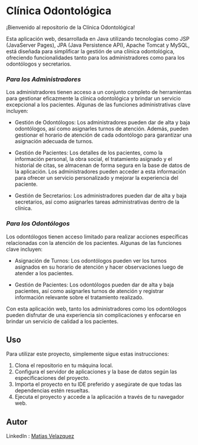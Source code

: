 # Clínica Odontológica

¡Bienvenido al repositorio de la Clínica Odontológica!

Esta aplicación web, desarrollada en Java utilizando tecnologías como JSP (JavaServer Pages), JPA (Java Persistence API), Apache Tomcat y MySQL, está diseñada para simplificar la gestión de una clínica odontológica, ofreciendo funcionalidades tanto para los administradores como para los odontólogos y secretarios.

### ***Para los Administradores***

Los administradores tienen acceso a un conjunto completo de herramientas para gestionar eficazmente la clínica odontológica y brindar un servicio excepcional a los pacientes. Algunas de las funciones administrativas clave incluyen:

- Gestión de Odontólogos: Los administradores pueden dar de alta y baja odontólogos, así como asignarles turnos de atención. Además, pueden gestionar el horario de atención de cada odontólogo para garantizar una asignación adecuada de turnos.

- Gestión de Pacientes: Los detalles de los pacientes, como la información personal, la obra social, el tratamiento asignado y el historial de citas, se almacenan de forma segura en la base de datos de la aplicación. Los administradores pueden acceder a esta información para ofrecer un servicio personalizado y mejorar la experiencia del paciente.

- Gestión de Secretarios: Los administradores pueden dar de alta y baja secretarios, así como asignarles tareas administrativas dentro de la clínica.

### ***Para los Odontólogos***

Los odontólogos tienen acceso limitado para realizar acciones específicas relacionadas con la atención de los pacientes. Algunas de las funciones clave incluyen:

- Asignación de Turnos: Los odontólogos pueden ver los turnos asignados en su horario de atención y hacer observaciones luego de atender a los pacientes.

- Gestión de Pacientes: Los odontólogos pueden dar de alta y baja pacientes, así como asignarles turnos de atención y registrar información relevante sobre el tratamiento realizado.

Con esta aplicación web, tanto los administradores como los odontólogos pueden disfrutar de una experiencia sin complicaciones y enfocarse en brindar un servicio de calidad a los pacientes.

## Uso

Para utilizar este proyecto, simplemente sigue estas instrucciones:

1. Clona el repositorio en tu máquina local.
2. Configura el servidor de aplicaciones y la base de datos según las especificaciones del proyecto.
3. Importa el proyecto en tu IDE preferido y asegúrate de que todas las dependencias estén resueltas.
4. Ejecuta el proyecto y accede a la aplicación a través de tu navegador web.

## Autor

LinkedIn : [Matias Velazquez](https://www.linkedin.com/in/mativ707)
